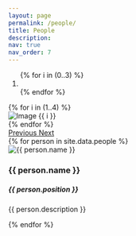 ```yaml
---
layout: page
permalink: /people/
title: People
description: 
nav: true
nav_order: 7
---
```


<!-- Carousel -->
<div id="carouselExampleIndicators" class="carousel slide" data-ride="carousel">
  <ol class="carousel-indicators">
    {% for i in (0..3) %}
      <li data-target="#carouselExampleIndicators" data-slide-to="{{ i }}" class="{% if i == 0 %}active{% endif %}"></li>
    {% endfor %}
  </ol>
  <div class="carousel-inner">
    {% for i in (1..4) %}
      <div class="carousel-item {% if forloop.first %}active{% endif %}">
        <img src="/assets/img/carousel/{{ i }}.jpg" class="d-block w-100" alt="Image {{ i }}">
      </div>
    {% endfor %}
  </div>
  <a class="carousel-control-prev" href="#carouselExampleIndicators" role="button" data-slide="prev">
    <span class="carousel-control-prev-icon" aria-hidden="true"></span>
    <span class="sr-only">Previous</span>
  </a>
  <a class="carousel-control-next" href="#carouselExampleIndicators" role="button" data-slide="next">
    <span class="carousel-control-next-icon" aria-hidden="true"></span>
    <span class="sr-only">Next</span>
  </a>
</div>

<!-- People Section -->
<div class="container mt-5">
  {% for person in site.data.people %}
  <div class="row mb-4">
    <div class="col-md-3">
      <img src="/assets/img/" class="img-fluid rounded" alt="{{ person.name }}">
    </div>
    <div class="col-md-9">
      <h3>{{ person.name }}</h3>
      <h5>{{ person.position }}</h5>
      <p>{{ person.description }}</p>
    </div>
  </div>
  {% endfor %}
</div>